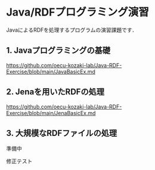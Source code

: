 # Java/RDFプログラミング演習
JavaによるRDFを処理するプログラムの演習課題です．

## 1. Javaプログラミングの基礎
https://github.com/oecu-kozaki-lab/Java-RDF-Exercise/blob/main/JavaBasicEx.md

## 2. Jenaを用いたRDFの処理
https://github.com/oecu-kozaki-lab/Java-RDF-Exercise/blob/main/JenaBasicEx.md

## 3. 大規模なRDFファイルの処理
準備中

修正テスト
